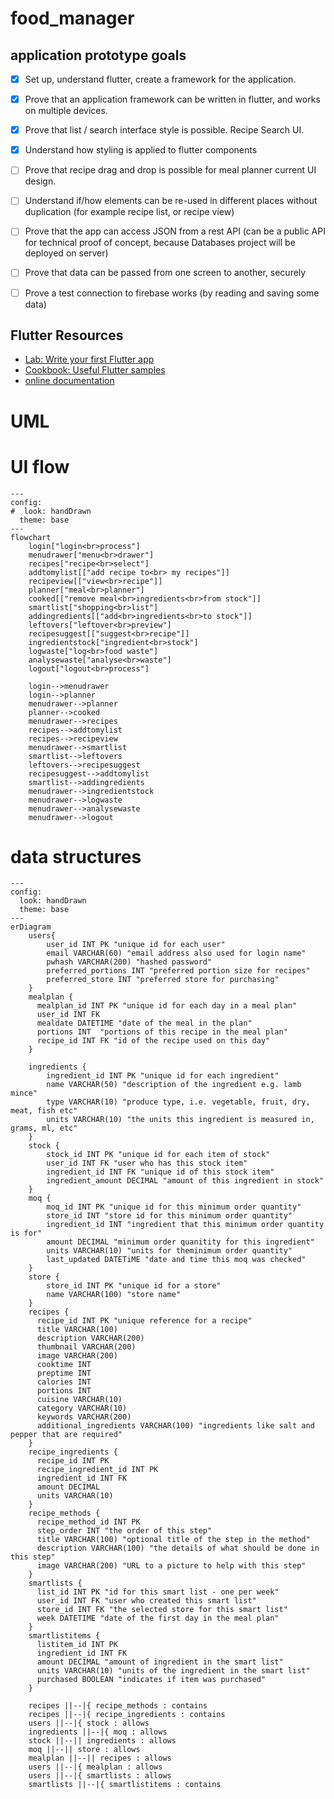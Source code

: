 # food_manager

## application prototype goals
-	[X] Set up, understand flutter, create a framework for the application.
-	[X] Prove that an application framework can be written in flutter, and works on multiple devices.
-	[X] Prove that list / search interface style is possible. Recipe Search UI.
-   [X] Understand how styling is applied to flutter components
-   [ ] Prove that recipe drag and drop is possible for meal planner current UI design.
-   [ ] Understand if/how elements can be re-used in different places without duplication (for example recipe list, or recipe view)
-	[ ] Prove that the app can access JSON from a rest API (can be a public API for technical proof of concept, because Databases project will be deployed on server)
-   [ ] Prove that data can be passed from one screen to another, securely
-	[ ] Prove a test connection to firebase works (by reading and saving some data)


## Flutter Resources

- [Lab: Write your first Flutter app](https://docs.flutter.dev/get-started/codelab)
- [Cookbook: Useful Flutter samples](https://docs.flutter.dev/cookbook)
- [online documentation](https://docs.flutter.dev/)

# UML



# UI flow
```mermaid
---
config:
#  look: handDrawn
  theme: base
---
flowchart
    login["login<br>process"]
    menudrawer["menu<br>drawer"]
    recipes["recipe<br>select"]
    addtomylist[["add recipe to<br> my recipes"]]
    recipeview[["view<br>recipe"]]
    planner["meal<br>planner"]
    cooked[["remove meal<br>ingredients<br>from stock"]]
    smartlist["shopping<br>list"]
    addingredients[["add<br>ingredients<br>to stock"]]
    leftovers["leftover<br>preview"]
    recipesuggest[["suggest<br>recipe"]]
    ingredientstock["ingredient<br>stock"]
    logwaste["log<br>food waste"]
    analysewaste["analyse<br>waste"]
    logout["logout<br>process"]

    login-->menudrawer
    login-->planner
    menudrawer-->planner
    planner-->cooked
    menudrawer-->recipes
    recipes-->addtomylist
    recipes-->recipeview
    menudrawer-->smartlist
    smartlist-->leftovers
    leftovers-->recipesuggest
    recipesuggest-->addtomylist
    smartlist-->addingredients
    menudrawer-->ingredientstock
    menudrawer-->logwaste
    menudrawer-->analysewaste
    menudrawer-->logout

```
    

# data structures

```mermaid
---
config:
  look: handDrawn
  theme: base
---
erDiagram
    users{
        user_id INT PK "unique id for each user"
        email VARCHAR(60) "email address also used for login name"
        pwhash VARCHAR(200) "hashed password"
        preferred_portions INT "preferred portion size for recipes"
        preferred_store INT "preferred store for purchasing"
    }
    mealplan {
      mealplan_id INT PK "unique id for each day in a meal plan"
      user_id INT FK 
      mealdate DATETIME "date of the meal in the plan"
      portions INT  "portions of this recipe in the meal plan"
      recipe_id INT FK "id of the recipe used on this day"
    }

    ingredients {
        ingredient_id INT PK "unique id for each ingredient" 
        name VARCHAR(50) "description of the ingredient e.g. lamb mince"
        type VARCHAR(10) "produce type, i.e. vegetable, fruit, dry, meat, fish etc"
        units VARCHAR(10) "the units this ingredient is measured in, grams, ml, etc"
    }
    stock {
        stock_id INT PK "unique id for each item of stock"
        user_id INT FK "user who has this stock item"
        ingredient_id INT FK "unique id of this stock item"
        ingredient_amount DECIMAL "amount of this ingredient in stock"
    }
    moq {
        moq_id INT PK "unique id for this minimum order quantity"
        store_id INT "store id for this minimum order quantity"
        ingredient_id INT "ingredient that this minimum order quantity is for"
        amount DECIMAL "minimum order quanitity for this ingredient"
        units VARCHAR(10) "units for theminimum order quantity"
        last_updated DATETiME "date and time this moq was checked"
    }
    store {
        store_id INT PK "unique id for a store"
        name VARCHAR(100) "store name"
    }
    recipes {
      recipe_id INT PK "unique reference for a recipe"
      title VARCHAR(100)
      description VARCHAR(200)
      thumbnail VARCHAR(200)
      image VARCHAR(200)
      cooktime INT
      preptime INT
      calories INT
      portions INT
      cuisine VARCHAR(10)
      category VARCHAR(10)
      keywords VARCHAR(200)
      additional_ingredients VARCHAR(100) "ingredients like salt and pepper that are required"
    }
    recipe_ingredients {
      recipe_id INT PK
      recipe_ingredient_id INT PK
      ingredient_id INT FK
      amount DECIMAL
      units VARCHAR(10)
    }
    recipe_methods {
      recipe_method_id INT PK
      step_order INT "the order of this step"
      title VARCHAR(100) "optional title of the step in the method"
      description VARCHAR(100) "the details of what should be done in this step"
      image VARCHAR(200) "URL to a picture to help with this step"
    }
    smartlists {
      list_id INT PK "id for this smart list - one per week"
      user_id INT FK "user who created this smart list"
      store_id INT FK "the selected store for this smart list"
      week DATETIME "date of the first day in the meal plan"
    }
    smartlistitems {
      listitem_id INT PK
      ingredient_id INT FK
      amount DECIMAL "amount of ingredient in the smart list"
      units VARCHAR(10) "units of the ingredient in the smart list"
      purchased BOOLEAN "indicates if item was purchased"
    }

    recipes ||--|{ recipe_methods : contains
    recipes ||--|{ recipe_ingredients : contains
    users ||--|{ stock : allows
    ingredients ||--|{ moq : allows
    stock ||--|| ingredients : allows
    moq ||--|| store : allows
    mealplan ||--|| recipes : allows
    users ||--|{ mealplan : allows
    users ||--|{ smartlists : allows
    smartlists ||--|{ smartlistitems : contains
```

#